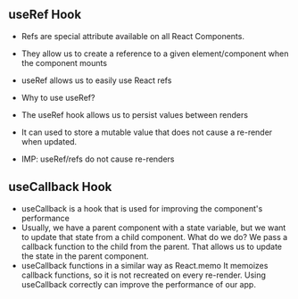 ## useRef Hook
- Refs are special attribute available on all React Components. 
- They allow us to create a reference to a given element/component when the component mounts

- useRef allows us to easily use React refs
- Why to use useRef? 
- The useRef hook allows us to persist values between renders
- It can used to store a mutable value that does not cause a re-render when updated.
- IMP: useRef/refs do not cause re-renders


## useCallback Hook
- useCallback is a hook that is used for improving the component's performance
- Usually, we have a parent component with a state variable, but we want to update that state from a child component. What do we do? We pass a callback function to the child from the parent. That allows us to update the state in the parent component.
- useCallback functions in a similar way as React.memo It memoizes callback functions, so it is not recreated on every re-render. Using useCallback correctly can improve the performance of our app.